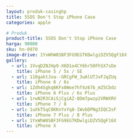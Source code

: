 ```yaml
---
layout: produk-casinghp
title: 5SOS Don't Stop iPhone Case
categories: apple

# Produk
product-title: 5SOS Don't Stop iPhone Case
harga: 90000
sku: hn-0970
image-drive: 1YxWhW8SBF3FG9EGTKDwlgiDZV5QgF16X
gallery:
  - url: 1VvqDZNJHp9-X6D1o4CY6hr50FhSX7sDe
    title: iPhone 5 / 5s / SE
  - url: 118gaktJoa--GRCgFW_3uAlUTJvFJqZUq
    title: iPhone 6 / 6s
  - url: 1Zdh4Sgkq6KFx8Woe7hf4z67b_mZ5Cbdz
    title: iPhone 6 Plus / 6s Plus
  - url: 1rwN2R3CAiSjCgiAZ-QOm7pwzp2VRWXRV
    title: iPhone 7 / 8
  - url: 1uXkT5qC0KKnYxYq8-IWvbDPNg3IQC2sF
    title: iPhone 7 Plus / 8 Plus
  - url: 1YxWhW8SBF3FG9EGTKDwlgiDZV5QgF16X
    title: iPhone X
---
```

